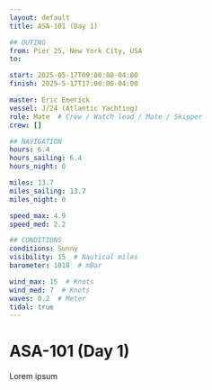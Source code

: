 ```yaml
---
layout: default
title: ASA-101 (Day 1)

## OUTING
from: Pier 25, New York City, USA
to:

start: 2025-05-17T09:00:00-04:00
finish: 2025-5-17T17:00:00-04:00

master: Eric Emerick
vessel: J/24 (Atlantic Yachting)
role: Mate  # Crew / Watch lead / Mate / Skipper
crew: []

## NAVIGATION
hours: 6.4
hours_sailing: 6.4
hours_night: 0

miles: 13.7
miles_sailing: 13.7
miles_night: 0

speed_max: 4.9
speed_med: 2.2

## CONDITIONS
conditions: Sunny
visibility: 15  # Nautical miles
barometer: 1018  # mBar

wind_max: 15  # Knots
wind_med: 7  # Knots
waves: 0.2  # Meter
tidal: true
---
```


# ASA-101 (Day 1)

Lorem ipsum